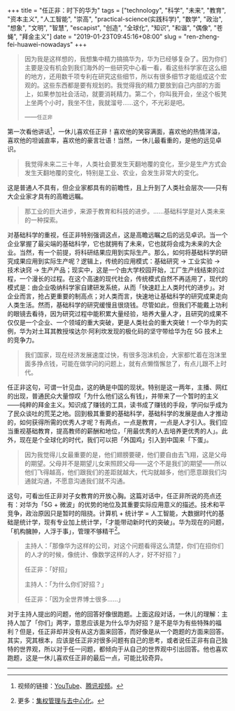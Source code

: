 +++
title = "任正非：时下的华为"
tags = ["technology", "科学", "未来", "教育", "资本主义", "人工智能", "崇高", "practical-science(实践科学)", "数学", "政治", "想象", "文明", "智慧", "escapist", "创造", "全球化", "知识", "和谐", "偶像", "苍蝇", "拜金主义"]
date = "2019-01-23T09:45:16+08:00"
slug = "ren-zheng-fei-huawei-nowadays"
+++

> 因为我是这样想的，我想集中精力搞搞华为，华为已经够复杂了。因为你们主要是没有机会到我们海外的一些研究中心看一看，看这些科学家在这么细的地方，还用数千项专利在研究这些细节，所以有很多细节才能组成这个宏观的。这些东西都是要有规划的。我觉得我的精力要放到自己内部的方面上，如果参加社会活动，就要消耗精力。第二个，你叫我开会，坐这个板凳上坐两个小时，我坐不住，我就溜号……这个，不光彩是吧。
>
> ——`任正非`

第一次看他讲话[^1]，一休儿喜欢任正非！喜欢他的笑容满面，喜欢他的热情洋溢，喜欢他的坦诚直率，喜欢他的豪言壮语！当然，一休儿最看重的，是他的远见卓识。

> 我觉得未来二三十年，人类社会要发生天翻地覆的变化，至少是生产方式会发生天翻地覆的变化，特别是工业、农业，会发生非常大的变化。

这是普通人不具有，但企业家都具有的前瞻性，且上升到了人类社会层次——只有大企业家才具有的高瞻远瞩。

> 那工业的巨大进步，来源于教育和科技的进步。……基础科学是对人类未来的一种探索。

对基础科学的重视，任正非特别强调这点，这是高瞻远瞩之后的远见卓识。当一个企业掌握了最尖端的基础科学，它也就拥有了未来，它也就将会成为未来的大企业。当然，有一个前提，将科研结果应用到实际生产。那么，如何将基础科学的研究成果应用到实际生产呢？逻辑上，传统的应用模式：基础研究 → 工业实验 → 技术诀窍 → 生产产品；现实中，这是一个由大学校园开始，工厂生产线结束的过程，一个漫长的过程。在这个高速的现代社会，传统模式自然不再适用了，现代的模式是：由企业吸纳科学家自建研发系统，从而「快速赶上人类时代的进步」。对企业而言，抢占更重要的制高点；对人类而言，快速地让基础科学的研究成果走向人类生活。然而，基础科学的研究缓慢且很烧钱。尽管如此，但我们不能戴上功利的眼镜去看待，因为研究过程中能积累大量经验，培养大量人才，且研究的成果不仅仅是一个企业、一个领域的重大突破，更是人类社会的重大突破！一个华为的实例，华为对土耳其教授埃达尔·阿利坎发现的极化码的坚守带给华为在 5G 技术上的竞争力。

> 我们国家，现在经济发展速度过快，有很多泡沫机会，大家都忙着在泡沫里面多挣点钱，可能在做学问的问题上，就有点懒惰懈怠了，有点儿跟不上时代。

任正非这句，可谓一针见血，这的确是中国的现状。特别是这一两年，主播、网红的出现，普通民众大量惊叹「为什么他们这么有钱」，并带来了一个暂时的主义——纯粹的拜金主义。知识成了赚钱的工具，读书成了赚钱的手段，学问似乎成为了民众谈吐的荒芜之地。回到极其重要的基础科学，基础科学的发展是由人才推动的，如何获得所需的优秀人才呢？有两点，一点是教育，一点是人才引入。我们应当重视基础教育，提高教师的薪酬和地位，「用最优秀的人去培养更优秀的人」。此外，现在是个全球化的时代，我们可以把「外国鸡」引入到中国来「下蛋」。

> 因为我觉得儿女最重要的是，他们翅膀要硬，他们要自由去飞翔，这是父母的期望。父母并不是期望儿女来照顾父母——这个不是我们的期望——所以他们飞得越高，他们跟我们的差距就越大，代沟就越多，他们愿意跟我们沟通就沟通，不愿意沟通我们就不沟通。

这句，可看出任正非对子女教育的开放心胸。这篇对话中，任正非所说的亮点还有：对华为「5G + 微波」的优势的地位及其重要实际应用意义的描述。技术和平竞争，政治原因只是暂时的阻挠。计算机 + 统计学 = 人工智能，大数据时代的基础是统计学，现有专业加上统计学，「才能带动新时代的突破」。华为现在的问题，「机构臃肿，人浮于事」，管理不够精干[^2]。

> 主持人：「那像华为这样的公司，对这个问题看得这么清楚，你们在招你们的人才的时候，像统计、像数学这样的人才，好不好招？」
>
> 任正非：「好招」
>
> 主持人：「为什么你们好招？」
>
> 任正非：「因为全世界博士很多……」

对于主持人提出的问题，他的回答好像很跑题。上面这段对话，一休儿的理解：主持人加了「你们」两字，意思应该是为什么华为好招？是不是华为有些特殊的福利？但是，任正非却并没有从这方面来回答，而好像是从一个跑题的方面来回答。其实，究其根本，应该是任正非对很多问题有自己的思考，或者说任正非有自己独特的世界观，所以对于任一问题，都倾向于从自己的世界观中引出回答。他也喜欢跑题，这是一休儿喜欢任正非的最后一点，可能比较奇异。

---

[^1]: 视频的链接：[YouTube](https://www.youtube.com/watch?v=ywQUez_yrvQ)、[腾讯视频](https://v.qq.com/x/cover/um2mol5jghdldxi/c0829straih.html)。
[^2]: 更多：[集权管理与去中心化](/original/centralization-and-decentralization/)。
